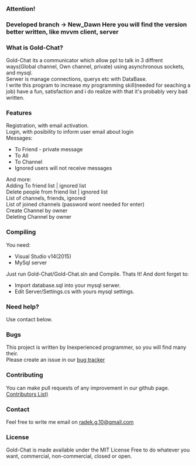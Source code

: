 ### Attention!
### Developed branch -> New_Dawn Here you will find the version better written, like mvvm client, server

### What is Gold-Chat?

Gold-Chat its a communicator which allow ppl to talk in 3 diffrent ways(Global channel, Own channel, private)
using asynchronous sockets, and mysql. <br />
Serwer is manage connections, querys etc with DataBase. <br />
I write this program to increase my programming skill(needed for seaching a job) have a fun, satisfaction
and i do realize with that it's probably very bad written.

### Features

Registration, with email activation. <br />
Login, with posibility to inform user email about login <br />
Messages: <br />
* To Friend - private message
* To All
* To Channel
* Ignored users will not receive messages

And more:  <br />
Adding To friend list | ignored list <br />
Delete people from friend list | ignored list <br />
List of channels, friends, ignored <br />
List of joined channels (password wont needed for enter) <br />
Create Channel by owner <br />
Deleting Channel by owner <br />

### Compiling

You need:
* Visual Studio v14(2015)
* MySql server

Just run Gold-Chat/Gold-Chat.sln and Compile. Thats It!
And dont forget to:
* Import database.sql into your mysql serwer.
* Edit Server/Settings.cs with yours mysql settings.

### Need help?

Use contact below.

### Bugs

This project is written by Inexperienced programmer, so you will find many their. <br />
Please create an issue in our [bug tracker](https://github.com/Radseq/Gold-Chat/issues)

### Contributing

You can make pull requests of any improvement in our github page.
[Contributors List)](https://github.com/Radseq/Gold-Chat/graphs/contributors)

### Contact

Feel free to write me email on radek.g.10@gmail.com

### License

Gold-Chat is made available under the MIT License 
Free to do whatever you want, commercial, non-commercial, closed or open.
